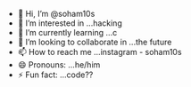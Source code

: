 - 👋 Hi, I’m @soham10s
- 👀 I’m interested in ...hacking
- 🌱 I’m currently learning ...c
- 💞️ I’m looking to collaborate in ...the future
- 📫 How to reach me ...instagram - soham10s
- 😄 Pronouns: ...he/him
- ⚡ Fun fact: ...code??

<!---
soham10s/soham10s is a ✨ special ✨ repository because its `README.md` (this file) appears on your GitHub profile.
You can click the Preview link to take a look at your changes.
--->
